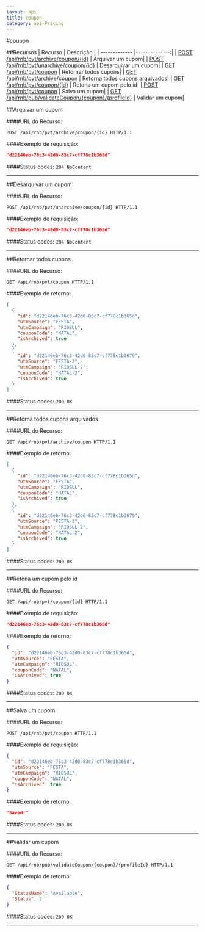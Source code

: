 ```yaml
---
layout: api
title: coupon
category: api-Pricing
---
```


#coupon


##Recursos
| Recurso       | Descrição     |
| ------------- |--------------:|
| [POST /api/rnb/pvt/archive/coupon/{id}](#arquivar-um-cupom)  | Arquivar um cupom|
| [POST /api/rnb/pvt/unarchive/coupon/{id}](#desarquivar-um-cupom)  | Desarquivar um cupom|
| [GET /api/rnb/pvt/coupon](#retornar-todos-cupons)  | Retornar todos cupons|
| [GET /api/rnb/pvt/archive/coupon](#retorna-todos-cupons-arquivados)  | Retorna todos cupons arquivados|
| [GET /api/rnb/pvt/coupon/{id}](#retona-um-cupom-pelo-id)  | Retona um cupom pelo id|
| [POST /api/rnb/pvt/coupon](#salva-um-cupom)  | Salva um cupom|
| [GET /api/rnb/pub/validateCoupon/{coupon}/{profileId}](#validar-um-cupom)  | Validar um cupom|

##Arquivar um cupom

####URL do Recurso:
```http
POST /api/rnb/pvt/archive/coupon/{id} HTTP/1.1
```

####Exemplo de requisição:
```json
"d22146eb-76c3-42d0-83c7-cf778c1b365d"
```
####Status codes: `204 NoContent` 

---

##Desarquivar um cupom

####URL do Recurso:
```http
POST /api/rnb/pvt/unarchive/coupon/{id} HTTP/1.1
```

####Exemplo de requisição:
```json
"d22146eb-76c3-42d0-83c7-cf778c1b365d"
```
####Status codes: `204 NoContent` 

---

##Retornar todos cupons

####URL do Recurso:
```http
GET /api/rnb/pvt/coupon HTTP/1.1
```

####Exemplo de retorno:
```json
[
  {
    "id": "d22146eb-76c3-42d0-83c7-cf778c1b365d",
    "utmSource": "FESTA",
    "utmCampaign": "RIOSUL",
    "couponCode": "NATAL",
    "isArchived": true
  },
  {
    "id": "d22146eb-76c3-42d0-83c7-cf778c1b3679",
    "utmSource": "FESTA-2",
    "utmCampaign": "RIOSUL-2",
    "couponCode": "NATAL-2",
    "isArchived": true
  }
]
```
####Status codes: `200 OK` 

---

##Retorna todos cupons arquivados

####URL do Recurso:
```http
GET /api/rnb/pvt/archive/coupon HTTP/1.1
```

####Exemplo de retorno:
```json
[
  {
    "id": "d22146eb-76c3-42d0-83c7-cf778c1b365d",
    "utmSource": "FESTA",
    "utmCampaign": "RIOSUL",
    "couponCode": "NATAL",
    "isArchived": true
  },
  {
    "id": "d22146eb-76c3-42d0-83c7-cf778c1b3679",
    "utmSource": "FESTA-2",
    "utmCampaign": "RIOSUL-2",
    "couponCode": "NATAL-2",
    "isArchived": true
  }
]
```
####Status codes: `200 OK` 

---

##Retona um cupom pelo id

####URL do Recurso:
```http
GET /api/rnb/pvt/coupon/{id} HTTP/1.1
```

####Exemplo de requisição:
```json
"d22146eb-76c3-42d0-83c7-cf778c1b365d"
```
####Exemplo de retorno:
```json
{
  "id": "d22146eb-76c3-42d0-83c7-cf778c1b365d",
  "utmSource": "FESTA",
  "utmCampaign": "RIOSUL",
  "couponCode": "NATAL",
  "isArchived": true
}
```
####Status codes: `200 OK` 

---

##Salva um cupom

####URL do Recurso:
```http
POST /api/rnb/pvt/coupon HTTP/1.1
```

####Exemplo de requisição:
```json
{
  "id": "d22146eb-76c3-42d0-83c7-cf778c1b365d",
  "utmSource": "FESTA",
  "utmCampaign": "RIOSUL",
  "couponCode": "NATAL",
  "isArchived": true
}
```
####Exemplo de retorno:
```json
"Saved!"
```
####Status codes: `200 OK` 

---

##Validar um cupom

####URL do Recurso:
```http
GET /api/rnb/pub/validateCoupon/{coupon}/{profileId} HTTP/1.1
```

####Exemplo de retorno:
```json
{
  "StatusName": "Available",
  "Status": 2
}
```
####Status codes: `200 OK` 

---


